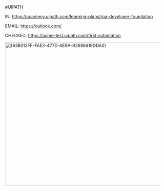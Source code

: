 #UIPATH

IN:
https://academy.uipath.com/learning-plans/rpa-developer-foundation

EMAIL:
https://outlook.com/

CHECKED:
https://acme-test.uipath.com/first-automation

<img width="1056" height="470" alt="{93B012FF-FAE3-477D-AE9A-B2989619DDA0}" src="https://github.com/user-attachments/assets/4ecbd217-47ff-4b3d-84e7-a65c6348659b" />


